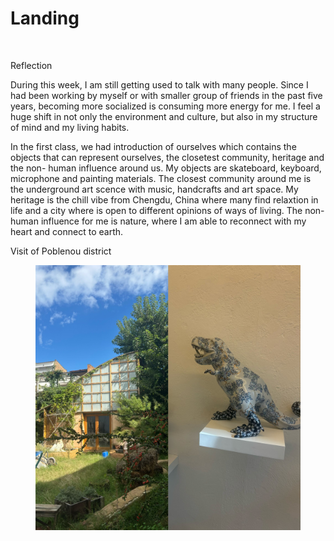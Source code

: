 # Landing

<figure><img src="../../.gitbook/assets/未标题-1 拷贝.png" alt=""><figcaption></figcaption></figure>

Reflection&#x20;

During this week, I am still getting used to talk with many people. Since I had been working by myself or with smaller group of friends in the past five years, becoming more socialized is consuming more energy for me. I feel a huge shift in not only the environment and culture, but also in my structure of mind and my living habits.&#x20;

In the first class, we had introduction of ourselves which contains the objects that can represent ourselves, the closetest community, heritage and the non- human influence around us. My objects are skateboard, keyboard, microphone and painting materials. The closest community around me is the underground art scence with music, handcrafts and art space. My heritage is the chill vibe from Chengdu, China where many find relaxtion in life and a city where is open to different opinions of ways of living. The non-human influence for me is nature, where I am able to reconnect with my heart and connect to earth.&#x20;

Visit of Poblenou district

<figure><img src="../../.gitbook/assets/微信图片_20241018171756.jpg" alt=""><figcaption></figcaption></figure>



